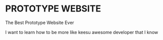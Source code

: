 PROTOTYPE WEBSITE
=================

The Best Prototype Website Ever

I want to learn how to be more like keesu awesome developer that I know